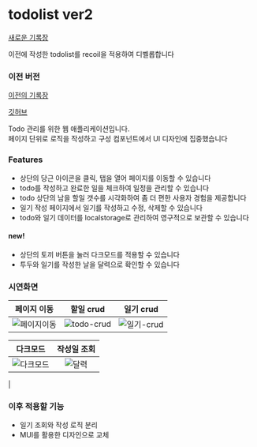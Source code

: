 # todolist ver2
[새로운 기록장](https://chochojj.github.io/todolist-ver2/)

이전에 작성한 todolist를 recoil을 적용하여 디벨롭합니다


### 이전 버전

[이전의 기록장](https://chochojj.github.io/todolist/)

[깃허브](https://github.com/chochojj/todolist)

Todo 관리를 위한 웹 애플리케이션입니다. <br/>
페이지 단위로 로직을 작성하고 구성 컴포넌트에서 UI 디자인에 집중했습니다

### Features

- 상단의 당근 아이콘을 클릭, 탭을 열어 페이지를 이동할 수 있습니다
- todo를 작성하고 완료한 일을 체크하여 일정을 관리할 수 있습니다
- todo 상단의 남을 할일 갯수를 시각화하여 좀 더 편한 사용자 경험을 제공합니다
- 일기 작성 페이지에서 일기를 작성하고 수정, 삭제할 수 있습니다
- todo와 일기 데이터를 localstorage로 관리하여 영구적으로 보관할 수 있습니다 
#### new!
- 상단의 토끼 버튼을 눌러 다크모드를 적용할 수 있습니다
- 투두와 일기를 작성한 날을 달력으로 확인할 수 있습니다


### 시연화면

|                                                페이지 이동                                                |                                                할일 crud                                                 |                                                일기 crud                                                 |
| :-------------------------------------------------------------------------------------------------------: | :------------------------------------------------------------------------------------------------------: | :------------------------------------------------------------------------------------------------------: |
| ![페이지이동](https://github.com/chochojj/todolist/assets/104323906/5d5c24a3-0b8d-4840-b01b-9fc6e4d9cb46) | ![todo-crud](https://github.com/chochojj/todolist/assets/104323906/c96285ac-3093-45b9-85b8-3e997e750588) | ![일기-crud](https://github.com/chochojj/todolist/assets/104323906/df05fa9f-9a36-4911-98d3-d3b98ad167b6) |

|                                                다크모드                                                 |                                                작성일 조회                                                 |
| :-----------------------------------------------------------------------------------------------------: | :--------------------------------------------------------------------------------------------------------: |
|![다크모드](https://github.com/chochojj/todolist-ver2/assets/104323906/2afc9cc0-2de0-41e1-8337-b33da346f59d) | ![달력](https://github.com/chochojj/todolist-ver2/assets/104323906/1431c51e-5f97-4a01-b375-02e2e9af50d5)
 |

### 이후 적용할 기능
- 일기 조회와 작성 로직 분리
- MUI를 활용한 디자인으로 교체

